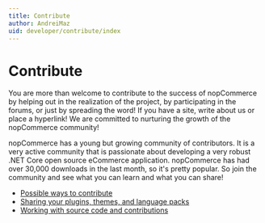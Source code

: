 ```yaml
---
title: Contribute
author: AndreiMaz
uid: developer/contribute/index
---
```

# Contribute

You are more than welcome to contribute to the success of nopCommerce by helping out in the realization of the project, by participating in the forums, or just by spreading the word! If you have a site, write about us or place a hyperlink! We are committed to nurturing the growth of the nopCommerce community!

nopCommerce has a young but growing community of contributors. It is a very active community that is passionate about developing a very robust .NET Core open source eCommerce application. nopCommerce has had over 30,000 downloads in the last month, so it's pretty popular. So join the community and see what you can learn and what you can share!

* [Possible ways to contribute](xref:en-US/developer/contribute/possible-ways)
* [Sharing your plugins, themes, and language packs](xref:en-US/developer/contribute/sharing)
* [Working with source code and contributions](xref:en-US/developer/contribute/source-code)

